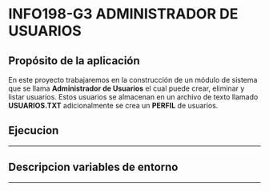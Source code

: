 # INFO198-G3 ADMINISTRADOR DE USUARIOS

## Propósito de la aplicación

En este proyecto trabajaremos en la construcción de un módulo de sistema que se llama **Administrador de Usuarios** el cual puede crear, eliminar y listar usuarios. Estos usuarios se almacenan en un archivo de texto llamado **USUARIOS.TXT** adicionalmente se crea un **PERFIL** de usuarios.
## Ejecucion

---
## Descripcion variables de entorno

---
